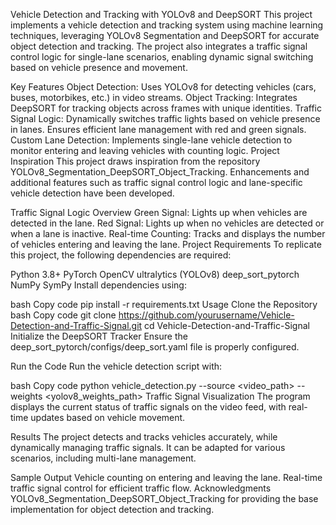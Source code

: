 Vehicle Detection and Tracking with YOLOv8 and DeepSORT
This project implements a vehicle detection and tracking system using machine learning techniques, leveraging YOLOv8 Segmentation and DeepSORT for accurate object detection and tracking. The project also integrates a traffic signal control logic for single-lane scenarios, enabling dynamic signal switching based on vehicle presence and movement.

Key Features
Object Detection: Uses YOLOv8 for detecting vehicles (cars, buses, motorbikes, etc.) in video streams.
Object Tracking: Integrates DeepSORT for tracking objects across frames with unique identities.
Traffic Signal Logic:
Dynamically switches traffic lights based on vehicle presence in lanes.
Ensures efficient lane management with red and green signals.
Custom Lane Detection: Implements single-lane vehicle detection to monitor entering and leaving vehicles with counting logic.
Project Inspiration
This project draws inspiration from the repository YOLOv8_Segmentation_DeepSORT_Object_Tracking. Enhancements and additional features such as traffic signal control logic and lane-specific vehicle detection have been developed.

Traffic Signal Logic Overview
Green Signal: Lights up when vehicles are detected in the lane.
Red Signal: Lights up when no vehicles are detected or when a lane is inactive.
Real-time Counting: Tracks and displays the number of vehicles entering and leaving the lane.
Project Requirements
To replicate this project, the following dependencies are required:

Python 3.8+
PyTorch
OpenCV
ultralytics (YOLOv8)
deep_sort_pytorch
NumPy
SymPy
Install dependencies using:

bash
Copy code
pip install -r requirements.txt
Usage
Clone the Repository
bash
Copy code
git clone https://github.com/yourusername/Vehicle-Detection-and-Traffic-Signal.git
cd Vehicle-Detection-and-Traffic-Signal
Initialize the DeepSORT Tracker
Ensure the deep_sort_pytorch/configs/deep_sort.yaml file is properly configured.

Run the Code
Run the vehicle detection script with:

bash
Copy code
python vehicle_detection.py --source <video_path> --weights <yolov8_weights_path>
Traffic Signal Visualization
The program displays the current status of traffic signals on the video feed, with real-time updates based on vehicle movement.

Results
The project detects and tracks vehicles accurately, while dynamically managing traffic signals. It can be adapted for various scenarios, including multi-lane management.

Sample Output
Vehicle counting on entering and leaving the lane.
Real-time traffic signal control for efficient traffic flow.
Acknowledgments
YOLOv8_Segmentation_DeepSORT_Object_Tracking for providing the base implementation for object detection and tracking.
